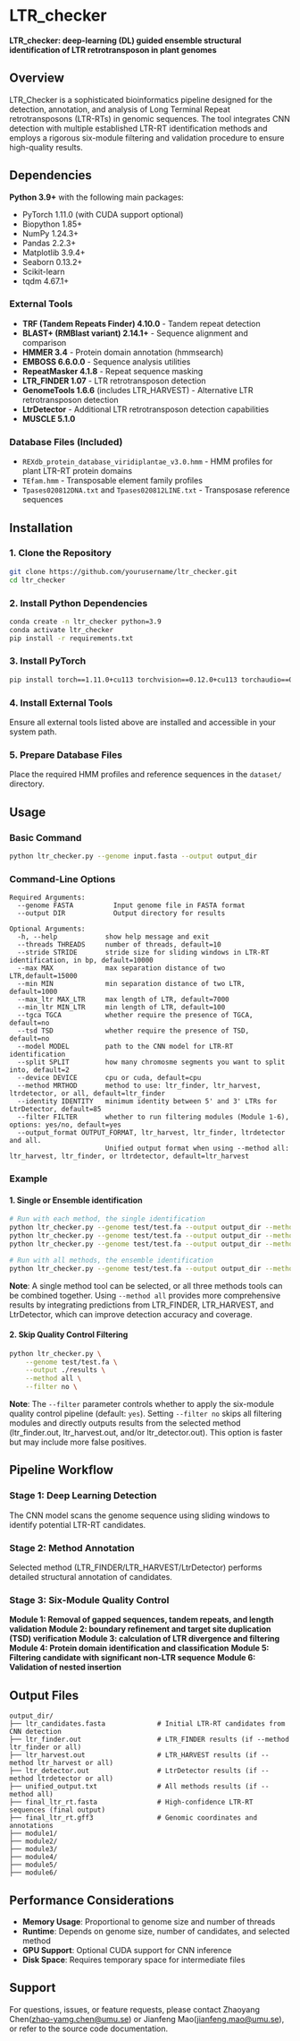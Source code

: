 # LTR_checker

**LTR_checker: deep-learning (DL) guided ensemble structural identification of LTR retrotransposon in plant genomes**

## Overview

LTR_Checker is a sophisticated bioinformatics pipeline designed for the detection, annotation, and analysis of Long Terminal Repeat retrotransposons (LTR-RTs) in genomic sequences. The tool integrates CNN detection with multiple established LTR-RT identification methods and employs a rigorous six-module filtering and validation procedure to ensure high-quality results.

## Dependencies

**Python 3.9+** with the following main packages:
- PyTorch 1.11.0 (with CUDA support optional)
- Biopython 1.85+
- NumPy 1.24.3+
- Pandas 2.2.3+
- Matplotlib 3.9.4+
- Seaborn 0.13.2+
- Scikit-learn
- tqdm 4.67.1+

### External Tools

- **TRF (Tandem Repeats Finder) 4.10.0** - Tandem repeat detection
- **BLAST+ (RMBlast variant) 2.14.1+** - Sequence alignment and comparison
- **HMMER 3.4** - Protein domain annotation (hmmsearch)
- **EMBOSS 6.6.0.0** - Sequence analysis utilities
- **RepeatMasker 4.1.8** - Repeat sequence masking
- **LTR_FINDER 1.07** - LTR retrotransposon detection
- **GenomeTools 1.6.6** (includes LTR_HARVEST) - Alternative LTR retrotransposon detection
- **LtrDetector** - Additional LTR retrotransposon detection capabilities
- **MUSCLE 5.1.0**

### Database Files (Included)

- `REXdb_protein_database_viridiplantae_v3.0.hmm` - HMM profiles for plant LTR-RT protein domains
- `TEfam.hmm` - Transposable element family profiles
- `Tpases020812DNA.txt` and `Tpases020812LINE.txt` - Transposase reference sequences

## Installation

### 1. Clone the Repository
```bash
git clone https://github.com/yourusername/ltr_checker.git
cd ltr_checker
```

### 2. Install Python Dependencies
```bash
conda create -n ltr_checker python=3.9
conda activate ltr_checker
pip install -r requirements.txt
```

### 3. Install PyTorch
```bash
pip install torch==1.11.0+cu113 torchvision==0.12.0+cu113 torchaudio==0.11.0 --extra-index-url https://download.pytorch.org/whl/cu113
```

### 4. Install External Tools

Ensure all external tools listed above are installed and accessible in your system path.

### 5. Prepare Database Files

Place the required HMM profiles and reference sequences in the `dataset/` directory.

## Usage

### Basic Command
```bash
python ltr_checker.py --genome input.fasta --output output_dir
```

### Command-Line Options
```
Required Arguments:
  --genome FASTA          Input genome file in FASTA format
  --output DIR            Output directory for results

Optional Arguments:
  -h, --help            show help message and exit
  --threads THREADS     number of threads, default=10
  --stride STRIDE       stride size for sliding windows in LTR-RT identification, in bp, default=10000
  --max MAX             max separation distance of two LTR,default=15000
  --min MIN             min separation distance of two LTR, default=1000
  --max_ltr MAX_LTR     max length of LTR, default=7000
  --min_ltr MIN_LTR     min length of LTR, default=100
  --tgca TGCA           whether require the presence of TGCA, default=no
  --tsd TSD             whether require the presence of TSD, default=no
  --model MODEL         path to the CNN model for LTR-RT identification
  --split SPLIT         how many chromosme segments you want to split into, default=2
  --device DEVICE       cpu or cuda, default=cpu
  --method MRTHOD       method to use: ltr_finder, ltr_harvest, ltrdetector, or all, default=ltr_finder
  --identity IDENTITY   minimum identity between 5' and 3' LTRs for LtrDetector, default=85
  --filter FILTER       whether to run filtering modules (Module 1-6), options: yes/no, default=yes
  --output_format OUTPUT_FORMAT, ltr_harvest, ltr_finder, ltrdetector and all.
                        Unified output format when using --method all: ltr_harvest, ltr_finder, or ltrdetector, default=ltr_harvest
```

### Example

#### 1. Single or Ensemble identification
```bash
# Run with each method, the single identification
python ltr_checker.py --genome test/test.fa --output output_dir --method ltr_finder
python ltr_checker.py --genome test/test.fa --output output_dir --method ltr_harvest
python ltr_checker.py --genome test/test.fa --output output_dir --method ltrdetector

# Run with all methods, the ensemble identification
python ltr_checker.py --genome test/test.fa --output output_dir --method all
```
**Note**: A single method tool can be selected, or all three methods tools can be combined together. Using `--method all` provides more comprehensive results by integrating predictions from LTR_FINDER, LTR_HARVEST, and LtrDetector, which can improve detection accuracy and coverage.

#### 2. Skip Quality Control Filtering
```bash
python ltr_checker.py \
    --genome test/test.fa \
    --output ./results \
    --method all \
    --filter no \
```

**Note**: The `--filter` parameter controls whether to apply the six-module quality control pipeline (default: `yes`). Setting `--filter no` skips all filtering modules and directly outputs results from the selected method (ltr_finder.out, ltr_harvest.out, and/or ltr_detector.out). This option is faster but may include more false positives.

## Pipeline Workflow

### Stage 1: Deep Learning Detection

The CNN model scans the genome sequence using sliding windows to identify potential LTR-RT candidates.

### Stage 2: Method Annotation

Selected method (LTR_FINDER/LTR_HARVEST/LtrDetector) performs detailed structural annotation of candidates.

### Stage 3: Six-Module Quality Control

**Module 1: Removal of gapped sequences, tandem repeats, and length validation**
**Module 2: boundary refinement and target site duplication (TSD) verification**
**Module 3: calculation of LTR divergence and filtering**
**Module 4: Protein domain identification and classification**
**Module 5: Filtering candidate with significant non-LTR sequence**
**Module 6: Validation of nested insertion**


## Output Files
```
output_dir/
├── ltr_candidates.fasta             # Initial LTR-RT candidates from CNN detection
├── ltr_finder.out                   # LTR_FINDER results (if --method ltr_finder or all)
├── ltr_harvest.out                  # LTR_HARVEST results (if --method ltr_harvest or all)
├── ltr_detector.out                 # LtrDetector results (if --method ltrdetector or all)
├── unified_output.txt               # All methods results (if --method all)
├── final_ltr_rt.fasta               # High-confidence LTR-RT sequences (final output)
├── final_ltr_rt.gff3                # Genomic coordinates and annotations
├── module1/                         
├── module2/                        
├── module3/                         
├── module4/                         
├── module5/                         
├── module6/                         
```

## Performance Considerations

- **Memory Usage**: Proportional to genome size and number of threads
- **Runtime**: Depends on genome size, number of candidates, and selected method
- **GPU Support**: Optional CUDA support for CNN inference
- **Disk Space**: Requires temporary space for intermediate files

## Support

For questions, issues, or feature requests, please contact Zhaoyang Chen(zhao-yamg.chen@umu.se) or Jianfeng Mao(jianfeng.mao@umu.se), or refer to the source code documentation.
